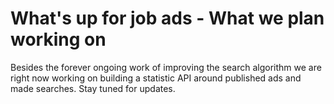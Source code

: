 # What's up for job ads - What we plan working on

Besides the forever ongoing work of improving the search algorithm we are right now working on building a statistic API around published ads and made searches. Stay tuned for updates.
